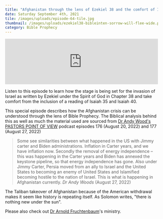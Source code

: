 ```yaml
---
title: "Afghanistan through the lens of Ezekiel 38 and the comfort of Isaiah "
date: Saturday September 4th, 2021
tile: /images/uploads/episode-64-tile.jpg
thumbnail: /images/uploads/ezekiel38-bibleinten-sorrow-will-flee-wide.png
category: Bible Prophecy
---
```

<iframe title="0064 - PROPHECY UPDATE - Sorrow and sighing will flee" allowtransparency="true" height="150" width="100%" style="border: none; min-width: min(100%, 430px);" scrolling="no" data-name="pb-iframe-player" src="https://www.podbean.com/player-v2/?i=p5wz7-10d0226-pb&from=pb6admin&share=1&download=1&rtl=0&fonts=Arial&skin=1&font-color=auto&btn-skin=7"></iframe>

Listen to this episode to learn how the stage is being set for the invasion of Israel as written by Ezekiel under the Spirit of God in Chapter 38 and take comfort from the inclusion of a reading of Isaiah 35 and Isaiah 40.   

This special episode describes how the Afghanistan crisis can be understood through the lens of Bible Prophecy.   The Biblical analysis behind this as well as much the material used are sourced from  [Dr Andy Wood's PASTORS POINT OF VIEW](https://music.amazon.com/podcasts/97d3232f-102a-49c7-a873-35f8a0efb18b/dr-andy-woods-pastor's-point-of-view)  podcast episodes 176 (August 20, 2022) and 177 (August 27, 2022)

> Some see similarities between what happened in the US with Jimmy carter and Biden administrations.   Inflation in Carter years, and we have inflation now.  Secondly the removal of energy independence – this was happening in the Carter years and Biden has annexed the keystone pipeline, so that energy independence has gone.   Also under Jimmy Carter, Persia moved from an ally to Israel and the United States to becoming an enemy of United States and Islamified becoming hostile to the nation of Israel.   This is what is happening in Afghanistan currently.   *Dr Andy Woods*  (August 27, 2022)

The Taliban takeover of Afghanistan because of the American withdrawal makes it seem like history is repeating itself.  As Solomon writes, "there is nothing new under the sun".   

Please also check out [Dr Arnold Fruchtenbaum](https://www.ariel.org/about/dr-fruchtenbaum)'s ministry.